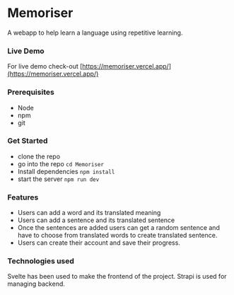 # Memoriser

A webapp to help learn a language using repetitive learning.
### Live Demo

For live demo check-out [https://memoriser.vercel.app/](https://memoriser.vercel.app/)

### Prerequisites

<ul>
<li>Node</li>
<li>npm</li>
<li>git</li>
</ul>

### Get Started

- clone the repo
- go into the repo `cd Memoriser`
- Install dependencies `npm install`
- start the server `npm run dev`

### Features

- Users can add a word and its translated meaning
- Users can add a sentence and its translated sentence
- Once the sentences are added users can get a random sentence and have to choose from translated words to create translated sentence.
- Users can create their account and save their progress.

### Technologies used

Svelte has been used to make the frontend of the project.
Strapi is used for managing backend.
